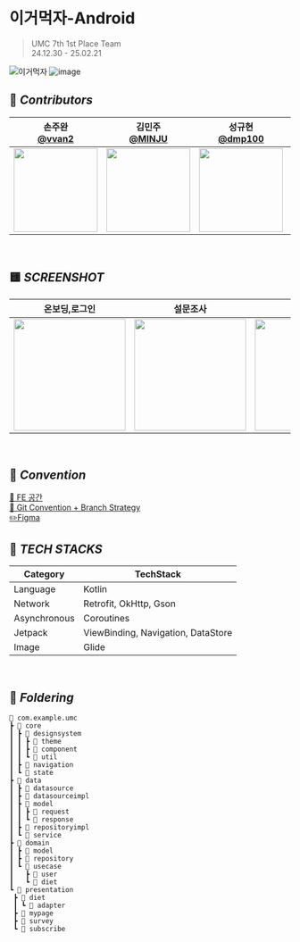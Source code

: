# 이거먹자-Android
> UMC 7th 1st Place Team <br>
24.12.30 - 25.02.21

![이거먹자](https://github.com/user-attachments/assets/802aa3fb-be25-4623-8d95-b45d8781e48e)
![image](https://github.com/user-attachments/assets/9d56917b-472a-4e8b-8dec-2a82962368e5)


## 🍨 *****Contributors*****

| 손주완 <br> [@vvan2](https://github.com/vvan2) | 김민주 <br> [@MINJU](https://github.com/MINJU-62) | 성규현 <br> [@dmp100](https://github.com/dmp100) | 최희원 <br> [@Choiheewon](https://github.com/heewon411) |
|:---:|:---:|:---:|:---:|
| <img width="150" src="https://github.com/user-attachments/assets/f49b539a-f7a2-489f-a382-270155e5bbee"/> | <img width="150" src="https://github.com/user-attachments/assets/0368d3db-9463-47c8-8e49-e5ad12256024"/> | <img width="150" src="https://github.com/user-attachments/assets/daa04602-4d2d-456e-a11b-0c97509ea0c1"/> | <img width="150" src="https://github.com/user-attachments/assets/7c8d88a3-bcb6-40f9-a854-7331d7355445"/> |



<br/>

## 🟨 *****SCREENSHOT*****
| 온보딩,로그인 | 설문조사 | 식단 | 시세 | 구독 | 마이 |
|:---:|:---:|:---:|:---:|:---:|:---:|
| <img width="200" src="https://github.com/user-attachments/assets/c43c2fec-6e2a-459f-9b71-3637db952e83"/> | <img width="200" src="https://github.com/user-attachments/assets/e3731a75-dee7-435b-8f86-b7325acaa921"/> | <img width="200" src="https://github.com/user-attachments/assets/ac7c9ee3-0a1b-415f-be58-14e33da43123"/> | <img width="200" src="https://github.com/user-attachments/assets/bd749f82-3427-4b4e-83f1-18e468ed5508"/> | <img width="200" src="https://github.com/user-attachments/assets/d94119f8-afb6-4ecd-b30e-d5286c632cd1"/> | <img width="200" src="https://github.com/user-attachments/assets/fd0df426-9ee2-4cc6-b04d-57dd5ab6c5e7"/> |
<br/>





## 📗 *****Convention*****
[📱 FE 공간](https://www.notion.so/FE-1867ed2cd0e181598911e1e71e3aa139?pvs=4)
<br>
[🚀 Git Convention + Branch Strategy](https://www.notion.so/Git-Convention-Branch-Strategy-1867ed2cd0e18188a6eff164b18c7965?pvs=4)
<br>
[✏️Figma](https://www.figma.com/design/XswgLf9BzXFH49Ae4N578k/Wireframe_Kim-Taehyun(Tommy)?node-id=279-1632&p=f&t=YE8OZFATJhky8Zfc-0)
<br/>

## 🔧 *****TECH STACKS*****
| **Category** | **TechStack** |
| --- | --- |
| Language | Kotlin |
| Network | Retrofit, OkHttp, Gson |
| Asynchronous | Coroutines |
| Jetpack | ViewBinding, Navigation, DataStore |
| Image | Glide |

<br/>

## 📁 *****Foldering*****

```
📂 com.example.umc
┣ 📂 core
┃ ┣ 📂 designsystem
┃ ┃ ┣ 📂 theme
┃ ┃ ┣ 📂 component
┃ ┃ ┗ 📂 util
┃ ┣ 📂 navigation
┃ ┗ 📂 state
┣ 📂 data
┃ ┣ 📂 datasource
┃ ┣ 📂 datasourceimpl  
┃ ┣ 📂 model
┃ ┃ ┣ 📂 request
┃ ┃ ┗ 📂 response
┃ ┣ 📂 repositoryimpl
┃ ┗ 📂 service
┣ 📂 domain
┃ ┣ 📂 model
┃ ┣ 📂 repository
┃ ┗ 📂 usecase
┃   ┣ 📂 user
┃   ┗ 📂 diet
┗ 📂 presentation
 ┣ 📂 diet
 ┃ ┗ 📂 adapter
 ┣ 📂 mypage
 ┣ 📂 survey  
 ┗ 📂 subscribe
